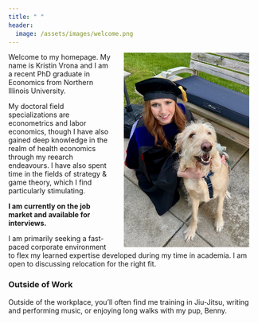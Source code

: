 ```yaml
---
title: " "
header: 
  image: /assets/images/welcome.png
---
```



<img src="https://github.com/kristin-vrona/Vrona-Profile/blob/master/assets/images/gradpicbenny.jpeg?raw=true" width="50%" hspace="20" align="right">

Welcome to my homepage. My name is Kristin Vrona and I am a recent PhD graduate in Economics from Northern Illinois University. 

My doctoral field specializations are econometrics and labor economics, though I have also gained deep knowledge in the realm of health economics through my reearch endeavours. I have also spent time in the fields of strategy & game theory, which I find particularly stimulating.

**I am currently on the job market and available for interviews.** 

I am primarily seeking a fast-paced corporate environment to flex my learned expertise developed during my time in academia. I am open to discussing relocation for the right fit. 



### Outside of Work

Outside of the workplace, you’ll often find me training in Jiu-Jitsu, writing and performing music, or enjoying long walks with my pup, Benny.  


